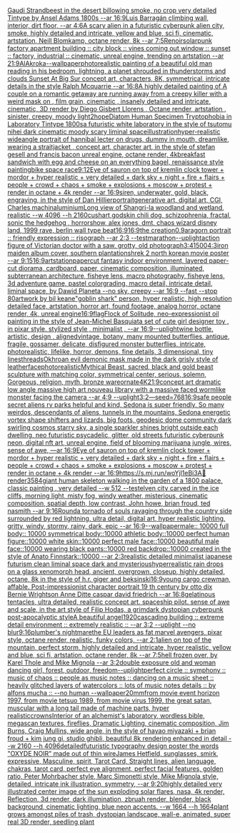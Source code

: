 [Gaudi Strandbeest in the desert billowing smoke,  no crop very detailed Tintype by Ansel Adams 1800s --ar 16:9](https://www.ebank.nz/aiartgenerator?category=Gaudi%2520Strandbeest%2520in%2520the%2520desert%2520billowing%2520smoke%2C%2520%2520no%2520crop%2520very%2520detailed%2520Tintype%2520by%2520Ansel%2520Adams%25201800s%2520--ar%252016%3A9)[Luis Barragán climbing wall, interior, dirt floor, --ar 4:6](https://www.ebank.nz/aiartgenerator?category=Luis%2520Barrag%C3%A1n%2520climbing%2520wall%2C%2520interior%2C%2520dirt%2520floor%2C%2520--ar%25204%3A6)[A scary alien in a futuristic cyberpunk alien city, smoke, highly detailed and intricate, yellow and blue, sci fi, cinematic, artstation, Neill Blomkamp, octane render, 8k --ar 7:5](https://www.ebank.nz/aiartgenerator?category=A%2520scary%2520alien%2520in%2520a%2520futuristic%2520cyberpunk%2520alien%2520city%2C%2520smoke%2C%2520highly%2520detailed%2520and%2520intricate%2C%2520yellow%2520and%2520blue%2C%2520sci%2520fi%2C%2520cinematic%2C%2520artstation%2C%2520Neill%2520Blomkamp%2C%2520octane%2520render%2C%25208k%2520--ar%25207%3A5)[Renoir](https://www.ebank.nz/aiartgenerator?category=Renoir)[solarpunk factory apartment building :: city block :: vines coming out window :: sunset :: factory, industrial  :: cinematic, unreal engine, trending on artstation --ar 21:9](https://www.ebank.nz/aiartgenerator?category=solarpunk%2520factory%2520apartment%2520building%2520%3A%3A%2520city%2520block%2520%3A%3A%2520vines%2520coming%2520out%2520window%2520%3A%3A%2520sunset%2520%3A%3A%2520factory%2C%2520industrial%2520%2520%3A%3A%2520cinematic%2C%2520unreal%2520engine%2C%2520trending%2520on%2520artstation%2520--ar%252021%3A9)[AlAkroka](https://www.ebank.nz/aiartgenerator?category=AlAkroka)[--wallpaper](https://www.ebank.nz/aiartgenerator?category=--wallpaper)[photorealistic painting of a beautiful old man reading in his bedroom,  lightning, a planet shrouded in thunderstorms and clouds Sunset At Big Sur concept art, characters, 8K, symmetrical, intricate details in the style  Ralph Mcquarrie --ar 16:8](https://www.ebank.nz/aiartgenerator?category=photorealistic%2520painting%2520of%2520a%2520beautiful%2520old%2520man%2520reading%2520in%2520his%2520bedroom%2C%2520%2520lightning%2C%2520a%2520planet%2520shrouded%2520in%2520thunderstorms%2520and%2520clouds%2520Sunset%2520At%2520Big%2520Sur%2520concept%2520art%2C%2520characters%2C%25208K%2C%2520symmetrical%2C%2520intricate%2520details%2520in%2520the%2520style%2520%2520Ralph%2520Mcquarrie%2520--ar%252016%3A8)[A highly detailed painting of A couple on a romantic getaway are running away from a creepy killer with a weird mask on  , film grain, cinematic , insanely detailed and intricate, cinematic, 3D render by Diego Gisbert Llorens , Octane render, artstation , sinister, creepy, moody light](https://www.ebank.nz/aiartgenerator?category=A%2520highly%2520detailed%2520painting%2520of%2520A%2520couple%2520on%2520a%2520romantic%2520getaway%2520are%2520running%2520away%2520from%2520a%2520creepy%2520killer%2520with%2520a%2520weird%2520mask%2520on%2520%2520%2C%2520film%2520grain%2C%2520cinematic%2520%2C%2520insanely%2520detailed%2520and%2520intricate%2C%2520cinematic%2C%25203D%2520render%2520by%2520Diego%2520Gisbert%2520Llorens%2520%2C%2520Octane%2520render%2C%2520artstation%2520%2C%2520sinister%2C%2520creepy%2C%2520moody%2520light)[2](https://www.ebank.nz/aiartgenerator?category=2)[hope](https://www.ebank.nz/aiartgenerator?category=hope)[Diatom Human Specimen Tryptophobia in Laboratory Tintype 1800s](https://www.ebank.nz/aiartgenerator?category=Diatom%2520Human%2520Specimen%2520Tryptophobia%2520in%2520Laboratory%2520Tintype%25201800s)[a futuristic white laboratory in the style of tsutomu nihei dark cinematic moody scary liminal space](https://www.ebank.nz/aiartgenerator?category=a%2520futuristic%2520white%2520laboratory%2520in%2520the%2520style%2520of%2520tsutomu%2520nihei%2520dark%2520cinematic%2520moody%2520scary%2520liminal%2520space)[illustration](https://www.ebank.nz/aiartgenerator?category=illustration)[hyper-realistic wideangle portrait of hannibal lecter on drugs, dummy in mouth, dreamlike, wearing a straitjacket ,  concept art, character art, in the style of stefan gesell and francis bacon unreal engine, octane render, 4k](https://www.ebank.nz/aiartgenerator?category=hyper-realistic%2520wideangle%2520portrait%2520of%2520hannibal%2520lecter%2520on%2520drugs%2C%2520dummy%2520in%2520mouth%2C%2520dreamlike%2C%2520wearing%2520a%2520straitjacket%2520%2C%2520%2520concept%2520art%2C%2520character%2520art%2C%2520in%2520the%2520style%2520of%2520stefan%2520gesell%2520and%2520francis%2520bacon%2520unreal%2520engine%2C%2520octane%2520render%2C%25204k)[breakfast sandwich with egg and cheese on an everything bagel, renaissance style painting](https://www.ebank.nz/aiartgenerator?category=breakfast%2520sandwich%2520with%2520egg%2520and%2520cheese%2520on%2520an%2520everything%2520bagel%2C%2520renaissance%2520style%2520painting)[bike space race](https://www.ebank.nz/aiartgenerator?category=bike%2520space%2520race)[9:12](https://www.ebank.nz/aiartgenerator?category=9%3A12)[Eye of sauron on top of kremlin clock tower + mordor + hyper realistic + very detailed + dark sky + night + fire + flairs + people + crowd + chaos + smoke + explosions + moscow + protest + render in octane + 4k render --ar 16:9](https://www.ebank.nz/aiartgenerator?category=Eye%2520of%2520sauron%2520on%2520top%2520of%2520kremlin%2520clock%2520tower%2520%2B%2520mordor%2520%2B%2520hyper%2520realistic%2520%2B%2520very%2520detailed%2520%2B%2520dark%2520sky%2520%2B%2520night%2520%2B%2520fire%2520%2B%2520flairs%2520%2B%2520people%2520%2B%2520crowd%2520%2B%2520chaos%2520%2B%2520smoke%2520%2B%2520explosions%2520%2B%2520moscow%2520%2B%2520protest%2520%2B%2520render%2520in%2520octane%2520%2B%25204k%2520render%2520--ar%252016%3A9)[siren, underwater, gold, black, engraving, in the style of Dan Hillier](https://www.ebank.nz/aiartgenerator?category=siren%2C%2520underwater%2C%2520gold%2C%2520black%2C%2520engraving%2C%2520in%2520the%2520style%2520of%2520Dan%2520Hillier)[portrait](https://www.ebank.nz/aiartgenerator?category=portrait)[generative art, digital art, CGI, Charles machin](https://www.ebank.nz/aiartgenerator?category=generative%2520art%2C%2520digital%2520art%2C%2520CGI%2C%2520Charles%2520machin)[aluminium](https://www.ebank.nz/aiartgenerator?category=aluminium)[Long view of Shangri-la woodland and wetland, realistic    --w 4096  --h 2160](https://www.ebank.nz/aiartgenerator?category=Long%2520view%2520of%2520Shangri-la%2520woodland%2520and%2520wetland%2C%2520realistic%2520%2520%2520%2520--w%25204096%2520%2520--h%25202160)[cushart,](https://www.ebank.nz/aiartgenerator?category=cushart%2C)[godskin chili dog, schizophrenia, fractal, sonic the hedgehog , horrorshow, alex jones, dmt, chaos wizard disney land, 1999 rave, berlin wall type beat](https://www.ebank.nz/aiartgenerator?category=godskin%2520chili%2520dog%2C%2520schizophrenia%2C%2520fractal%2C%2520sonic%2520the%2520hedgehog%2520%2C%2520horrorshow%2C%2520alex%2520jones%2C%2520dmt%2C%2520chaos%2520wizard%2520disney%2520land%2C%25201999%2520rave%2C%2520berlin%2520wall%2520type%2520beat)[16:9](https://www.ebank.nz/aiartgenerator?category=16%3A9)[16:9](https://www.ebank.nz/aiartgenerator?category=16%3A9)[the creation](https://www.ebank.nz/aiartgenerator?category=the%2520creation)[0.9](https://www.ebank.nz/aiartgenerator?category=0.9)[aragorn portrait :: friendly expression :: risograph --ar 2:3 --test](https://www.ebank.nz/aiartgenerator?category=aragorn%2520portrait%2520%3A%3A%2520friendly%2520expression%2520%3A%3A%2520risograph%2520--ar%25202%3A3%2520--test)[marathon](https://www.ebank.nz/aiartgenerator?category=marathon)[--uplight](https://www.ebank.nz/aiartgenerator?category=--uplight)[action figure of Victorian doctor with a saw, grotty, old photograph](https://www.ebank.nz/aiartgenerator?category=action%2520figure%2520of%2520Victorian%2520doctor%2520with%2520a%2520saw%2C%2520grotty%2C%2520old%2520photograph)[3:4](https://www.ebank.nz/aiartgenerator?category=3%3A4)[1500](https://www.ebank.nz/aiartgenerator?category=1500)[4:3](https://www.ebank.nz/aiartgenerator?category=4%3A3)[iron maiden album cover, southern plantation](https://www.ebank.nz/aiartgenerator?category=iron%2520maiden%2520album%2520cover%2C%2520southern%2520plantation)[shrek 2 north korean movie poster --ar 9:15](https://www.ebank.nz/aiartgenerator?category=shrek%25202%2520north%2520korean%2520movie%2520poster%2520--ar%25209%3A15)[16:9](https://www.ebank.nz/aiartgenerator?category=16%3A9)[artstation](https://www.ebank.nz/aiartgenerator?category=artstation)[papercut fantasy indoor environment, layered paper-cut diorama, cardboard, paper, cinematic composition, illuminated, subterranean architecture, fisheye lens, macro photography,  fisheye lens, 3d adventure game, pastel colorgrading, macro detail, intricate detail, liminal space, by Dawid Planeta --no sky, creepy --ar 16:9 --fast --stop 80](https://www.ebank.nz/aiartgenerator?category=papercut%2520fantasy%2520indoor%2520environment%2C%2520layered%2520paper-cut%2520diorama%2C%2520cardboard%2C%2520paper%2C%2520cinematic%2520composition%2C%2520illuminated%2C%2520subterranean%2520architecture%2C%2520fisheye%2520lens%2C%2520macro%2520photography%2C%2520%2520fisheye%2520lens%2C%25203d%2520adventure%2520game%2C%2520pastel%2520colorgrading%2C%2520macro%2520detail%2C%2520intricate%2520detail%2C%2520liminal%2520space%2C%2520by%2520Dawid%2520Planeta%2520--no%2520sky%2C%2520creepy%2520--ar%252016%3A9%2520--fast%2520--stop%252080)[artwork by bil keane](https://www.ebank.nz/aiartgenerator?category=artwork%2520by%2520bil%2520keane)["goblin shark" person, hyper realistic, high resolution detailed face, artstation, horror art, found footage, analog horror, octane render, 4k, unreal engine](https://www.ebank.nz/aiartgenerator?category=%22goblin%2520shark%22%2520person%2C%2520hyper%2520realistic%2C%2520high%2520resolution%2520detailed%2520face%2C%2520artstation%2C%2520horror%2520art%2C%2520found%2520footage%2C%2520analog%2520horror%2C%2520octane%2520render%2C%25204k%2C%2520unreal%2520engine)[16:9](https://www.ebank.nz/aiartgenerator?category=16%3A9)[flag](https://www.ebank.nz/aiartgenerator?category=flag)[Flock of Solitude, neo-expressionist oil painting in the style of Jean-Michel Basquiat](https://www.ebank.nz/aiartgenerator?category=Flock%2520of%2520Solitude%2C%2520neo-expressionist%2520oil%2520painting%2520in%2520the%2520style%2520of%2520Jean-Michel%2520Basquiat)[a set of cute girl designer toy , in pixar style, stylized style , minimalist , --ar 16:9](https://www.ebank.nz/aiartgenerator?category=a%2520set%2520of%2520cute%2520girl%2520designer%2520toy%2520%2C%2520in%2520pixar%2520style%2C%2520stylized%2520style%2520%2C%2520minimalist%2520%2C%2520--ar%252016%3A9)[--uplight](https://www.ebank.nz/aiartgenerator?category=--uplight)[wine bottle, artistic, design , aligned](https://www.ebank.nz/aiartgenerator?category=wine%2520bottle%2C%2520artistic%2C%2520design%2520%2C%2520aligned)[vintage, botany, many mounted butterflies, antique, fragile, gossamer, delicate, disfigured monster butterflies,  intricate, photorealistic, lifelike, horror, demons, fine details, 3 dimensional, tiny lines](https://www.ebank.nz/aiartgenerator?category=vintage%2C%2520botany%2C%2520many%2520mounted%2520butterflies%2C%2520antique%2C%2520fragile%2C%2520gossamer%2C%2520delicate%2C%2520disfigured%2520monster%2520butterflies%2C%2520%2520intricate%2C%2520photorealistic%2C%2520lifelike%2C%2520horror%2C%2520demons%2C%2520fine%2520details%2C%25203%2520dimensional%2C%2520tiny%2520lines)[threads](https://www.ebank.nz/aiartgenerator?category=threads)[Okhro](https://www.ebank.nz/aiartgenerator?category=Okhro)[an evil demonic mask made in the dark grisly style of leatherface](https://www.ebank.nz/aiartgenerator?category=an%2520evil%2520demonic%2520mask%2520made%2520in%2520the%2520dark%2520grisly%2520style%2520of%2520leatherface)[photorealistic](https://www.ebank.nz/aiartgenerator?category=photorealistic)[Mythical Beast, sacred, black and gold beast sculpture with matching color, symmetrical center, serious, solemn, Gorgeous, religion, myth, bronze ware](https://www.ebank.nz/aiartgenerator?category=Mythical%2520Beast%2C%2520sacred%2C%2520black%2520and%2520gold%2520beast%2520sculpture%2520with%2520matching%2520color%2C%2520symmetrical%2520center%2C%2520serious%2C%2520solemn%2C%2520Gorgeous%2C%2520religion%2C%2520myth%2C%2520bronze%2520ware)[ornate](https://www.ebank.nz/aiartgenerator?category=ornate)[4K](https://www.ebank.nz/aiartgenerator?category=4K)[21:9](https://www.ebank.nz/aiartgenerator?category=21%3A9)[concept art dramatic low angle massive high art nouveau library with a massive faced wormlike monster facing the camera --ar 4:9 --uplight](https://www.ebank.nz/aiartgenerator?category=concept%2520art%2520dramatic%2520low%2520angle%2520massive%2520high%2520art%2520nouveau%2520library%2520with%2520a%2520massive%2520faced%2520wormlike%2520monster%2520facing%2520the%2520camera%2520--ar%25204%3A9%2520--uplight)[3:2](https://www.ebank.nz/aiartgenerator?category=3%3A2)[—seed=768](https://www.ebank.nz/aiartgenerator?category=%E2%80%94seed%3D768)[16:9](https://www.ebank.nz/aiartgenerator?category=16%3A9)[safe people secret aliens rv parks helpful and kind, Sedona is super friendly, So many weirdos, descendants of aliens,  tunnels in the mountains, Sedona energetic vortex shape shifters and lizards, big foots,   geodesic dome community dark swirling cosmos starry sky, a single sparkler shines bright outside each dwelling, neo futuristic psycadelic, glitter, old streets futuristic cyberpunk neon, digital nft art, unreal engine, field of blooming marijuana jungle, wires, sense of awe, —ar 16:9](https://www.ebank.nz/aiartgenerator?category=safe%2520people%2520secret%2520aliens%2520rv%2520parks%2520helpful%2520and%2520kind%2C%2520Sedona%2520is%2520super%2520friendly%2C%2520So%2520many%2520weirdos%2C%2520descendants%2520of%2520aliens%2C%2520%2520tunnels%2520in%2520the%2520mountains%2C%2520Sedona%2520energetic%2520vortex%2520shape%2520shifters%2520and%2520lizards%2C%2520big%2520foots%2C%2520%2520%2520geodesic%2520dome%2520community%2520dark%2520swirling%2520cosmos%2520starry%2520sky%2C%2520a%2520single%2520sparkler%2520shines%2520bright%2520outside%2520each%2520dwelling%2C%2520neo%2520futuristic%2520psycadelic%2C%2520glitter%2C%2520old%2520streets%2520futuristic%2520cyberpunk%2520neon%2C%2520digital%2520nft%2520art%2C%2520unreal%2520engine%2C%2520field%2520of%2520blooming%2520marijuana%2520jungle%2C%2520wires%2C%2520sense%2520of%2520awe%2C%2520%E2%80%94ar%252016%3A9)[Eye of sauron on top of kremlin clock tower + mordor + hyper realistic + very detailed + dark sky + night + fire + flairs + people + crowd + chaos + smoke + explosions + moscow + protest + render in octane + 4k render --ar 16:9](https://www.ebank.nz/aiartgenerator?category=Eye%2520of%2520sauron%2520on%2520top%2520of%2520kremlin%2520clock%2520tower%2520%2B%2520mordor%2520%2B%2520hyper%2520realistic%2520%2B%2520very%2520detailed%2520%2B%2520dark%2520sky%2520%2B%2520night%2520%2B%2520fire%2520%2B%2520flairs%2520%2B%2520people%2520%2B%2520crowd%2520%2B%2520chaos%2520%2B%2520smoke%2520%2B%2520explosions%2520%2B%2520moscow%2520%2B%2520protest%2520%2B%2520render%2520in%2520octane%2520%2B%25204k%2520render%2520--ar%252016%3A9)[<https://s.mj.run/woYjl1eBi3A>](https://www.ebank.nz/aiartgenerator?category=%3Chttps%3A//s.mj.run/woYjl1eBi3A%3E)[🥶](https://www.ebank.nz/aiartgenerator?category=%F0%9F%A5%B6)[render](https://www.ebank.nz/aiartgenerator?category=render)[3584](https://www.ebank.nz/aiartgenerator?category=3584)[giant human skeleton walking  in the garden of a 1800 palace, classic painting , very detailed --w 512 --test](https://www.ebank.nz/aiartgenerator?category=giant%2520human%2520skeleton%2520walking%2520%2520in%2520the%2520garden%2520of%2520a%25201800%2520palace%2C%2520classic%2520painting%2520%2C%2520very%2520detailed%2520--w%2520512%2520--test)[elven city carved in the ice cliffs, morning light, misty fog, windy weather, misterious, cinematic composition, spatial depth, low contrast, John howe, brian froud, ted nasmith --ar 9:16](https://www.ebank.nz/aiartgenerator?category=elven%2520city%2520carved%2520in%2520the%2520ice%2520cliffs%2C%2520morning%2520light%2C%2520misty%2520fog%2C%2520windy%2520weather%2C%2520misterious%2C%2520cinematic%2520composition%2C%2520spatial%2520depth%2C%2520low%2520contrast%2C%2520John%2520howe%2C%2520brian%2520froud%2C%2520ted%2520nasmith%2520--ar%25209%3A16)[Round](https://www.ebank.nz/aiartgenerator?category=Round)[a tornado of souls ravaging through the country side surrounded by red lightning, ultra detail, digital art, hyper realistic lighting, gritty, windy, stormy, rainy, dark, epic --ar 16:9](https://www.ebank.nz/aiartgenerator?category=a%2520tornado%2520of%2520souls%2520ravaging%2520through%2520the%2520country%2520side%2520surrounded%2520by%2520red%2520lightning%2C%2520ultra%2520detail%2C%2520digital%2520art%2C%2520hyper%2520realistic%2520lighting%2C%2520gritty%2C%2520windy%2C%2520stormy%2C%2520rainy%2C%2520dark%2C%2520epic%2520--ar%252016%3A9)[--wallpaper](https://www.ebank.nz/aiartgenerator?category=--wallpaper)[male:: 10000 full body:: 10000 symmetrical body::10000 athletic body::10000 perfect human figure::10000 white skin::10000 perfect male face::10000 beautiful male face::10000 wearing black pants::10000 red backdrop::10000 created in the style of Anato Finnstark::10000 --ar 2:3](https://www.ebank.nz/aiartgenerator?category=male%3A%3A%252010000%2520full%2520body%3A%3A%252010000%2520symmetrical%2520body%3A%3A10000%2520athletic%2520body%3A%3A10000%2520perfect%2520human%2520figure%3A%3A10000%2520white%2520skin%3A%3A10000%2520perfect%2520male%2520face%3A%3A10000%2520beautiful%2520male%2520face%3A%3A10000%2520wearing%2520black%2520pants%3A%3A10000%2520red%2520backdrop%3A%3A10000%2520created%2520in%2520the%2520style%2520of%2520Anato%2520Finnstark%3A%3A10000%2520--ar%25202%3A3)[realistic detailed minimalist japanese futurism clean liminal space dark and mysterious](https://www.ebank.nz/aiartgenerator?category=realistic%2520detailed%2520minimalist%2520japanese%2520futurism%2520clean%2520liminal%2520space%2520dark%2520and%2520mysterious)[hyperrealistic rain drops on a glass xenomorph head, ancient, overgrown, closeup, highly detailed, octane, 8k in the style of h.r. giger and beksinski](https://www.ebank.nz/aiartgenerator?category=hyperrealistic%2520rain%2520drops%2520on%2520a%2520glass%2520xenomorph%2520head%2C%2520ancient%2C%2520overgrown%2C%2520closeup%2C%2520highly%2520detailed%2C%2520octane%2C%25208k%2520in%2520the%2520style%2520of%2520h.r.%2520giger%2520and%2520beksinski)[16:9](https://www.ebank.nz/aiartgenerator?category=16%3A9)[young cargo crewman, affable. Post-impressionist character portrait 19 th century by otto dix Bernie Wrightson Anne Ditte caspar david friedrich --ar 16:8](https://www.ebank.nz/aiartgenerator?category=young%2520cargo%2520crewman%2C%2520affable.%2520Post-impressionist%2520character%2520portrait%252019%2520th%2520century%2520by%2520otto%2520dix%2520Bernie%2520Wrightson%2520Anne%2520Ditte%2520caspar%2520david%2520friedrich%2520--ar%252016%3A8)[gelatinous tentacles, ultra detailed, realistic concept art. spaceship pilot. sense of awe and scale, in the art style of Filip Hodas, a grimdark dystopian cyberpunk post-apocalyptic style](https://www.ebank.nz/aiartgenerator?category=gelatinous%2520tentacles%2C%2520ultra%2520detailed%2C%2520realistic%2520concept%2520art.%2520spaceship%2520pilot.%2520sense%2520of%2520awe%2520and%2520scale%2C%2520in%2520the%2520art%2520style%2520of%2520Filip%2520Hodas%2C%2520a%2520grimdark%2520dystopian%2520cyberpunk%2520post-apocalyptic%2520style)[A beautiful angel](https://www.ebank.nz/aiartgenerator?category=A%2520beautiful%2520angel)[1920](https://www.ebank.nz/aiartgenerator?category=1920)[cascading building :: extreme detail environment :: extremely realistic :: --ar 3:2 --uplight --no blur](https://www.ebank.nz/aiartgenerator?category=cascading%2520building%2520%3A%3A%2520extreme%2520detail%2520environment%2520%3A%3A%2520extremely%2520realistic%2520%3A%3A%2520--ar%25203%3A2%2520--uplight%2520--no%2520blur)[9:16](https://www.ebank.nz/aiartgenerator?category=9%3A16)[plumber's nightmare](https://www.ebank.nz/aiartgenerator?category=plumber%27s%2520nightmare)[the EU leaders as fat marvel avengers, pixar style, octane render, realistic, funky colors, --ar 2:1](https://www.ebank.nz/aiartgenerator?category=the%2520EU%2520leaders%2520as%2520fat%2520marvel%2520avengers%2C%2520pixar%2520style%2C%2520octane%2520render%2C%2520realistic%2C%2520funky%2520colors%2C%2520--ar%25202%3A1)[alien on top of the mountain, perfect storm, highly detailed and intricate, hyper realistic, yellow and blue, sci fi, artstation, octane render, 8k --ar 7:5](https://www.ebank.nz/aiartgenerator?category=alien%2520on%2520top%2520of%2520the%2520mountain%2C%2520perfect%2520storm%2C%2520highly%2520detailed%2520and%2520intricate%2C%2520hyper%2520realistic%2C%2520yellow%2520and%2520blue%2C%2520sci%2520fi%2C%2520artstation%2C%2520octane%2520render%2C%25208k%2520--ar%25207%3A5)[hell frozen over, by Karel Thole and Mike Mignola --ar 3:2](https://www.ebank.nz/aiartgenerator?category=hell%2520frozen%2520over%2C%2520by%2520Karel%2520Thole%2520and%2520Mike%2520Mignola%2520--ar%25203%3A2)[double exposure old and woman dancing girl, forest, outdoor, freedom](https://www.ebank.nz/aiartgenerator?category=double%2520exposure%2520old%2520and%2520woman%2520dancing%2520girl%2C%2520forest%2C%2520outdoor%2C%2520freedom)[--uplight](https://www.ebank.nz/aiartgenerator?category=--uplight)[perfect circle :: symphony :: music of chaos :: people as music notes :: dancing on a music sheet :: heavily glitched layers of watercolors :: lots of music notes details :: by alfons mucha :: --no human --wallpaper](https://www.ebank.nz/aiartgenerator?category=perfect%2520circle%2520%3A%3A%2520symphony%2520%3A%3A%2520music%2520of%2520chaos%2520%3A%3A%2520people%2520as%2520music%2520notes%2520%3A%3A%2520dancing%2520on%2520a%2520music%2520sheet%2520%3A%3A%2520heavily%2520glitched%2520layers%2520of%2520watercolors%2520%3A%3A%2520lots%2520of%2520music%2520notes%2520details%2520%3A%3A%2520by%2520alfons%2520mucha%2520%3A%3A%2520--no%2520human%2520--wallpaper)[20mm](https://www.ebank.nz/aiartgenerator?category=20mm)[from movie event horizon 1997, from movie tetsuo 1989, from movie virus 1999, the great satan, muscular with a long tail made of machine parts, hyper realistic](https://www.ebank.nz/aiartgenerator?category=from%2520movie%2520event%2520horizon%25201997%2C%2520from%2520movie%2520tetsuo%25201989%2C%2520from%2520movie%2520virus%25201999%2C%2520the%2520great%2520satan%2C%2520muscular%2520with%2520a%2520long%2520tail%2520made%2520of%2520machine%2520parts%2C%2520hyper%2520realistic)[crowns](https://www.ebank.nz/aiartgenerator?category=crowns)[Interior of an alchemist's laboratory, wordless bible, megascan textures, fireflies, Dramatic Lighting, cinematic composition, Jim Burns, Craig Mullins, wide angle, in the style of hayao miyazaki + brian froud + kim jung gi, studio ghibli, beautiful 8k rendering enhanced in detail --w 2160  --h 4096](https://www.ebank.nz/aiartgenerator?category=Interior%2520of%2520an%2520alchemist%27s%2520laboratory%2C%2520wordless%2520bible%2C%2520megascan%2520textures%2C%2520fireflies%2C%2520Dramatic%2520Lighting%2C%2520cinematic%2520composition%2C%2520Jim%2520Burns%2C%2520Craig%2520Mullins%2C%2520wide%2520angle%2C%2520in%2520the%2520style%2520of%2520hayao%2520miyazaki%2520%2B%2520brian%2520froud%2520%2B%2520kim%2520jung%2520gi%2C%2520studio%2520ghibli%2C%2520beautiful%25208k%2520rendering%2520enhanced%2520in%2520detail%2520--w%25202160%2520%2520--h%25204096)[detailed](https://www.ebank.nz/aiartgenerator?category=detailed)[futuristic  typography design poster the words "OXYDE NOIR" made out of thin wire](https://www.ebank.nz/aiartgenerator?category=futuristic%2520%2520typography%2520design%2520poster%2520the%2520words%2520%22OXYDE%2520NOIR%22%2520made%2520out%2520of%2520thin%2520wire)[James Hetfield, sunglasses, smirk, expressive, Masculine, spirit, Tarot Card, Straight lines, alien language, chakras, tarot card, perfect eye alignment, perfect facial features, golden ratio, Peter Mohrbacher style, Marc Simonetti style, Mike Mignola style, detailed, intricate ink illustration, symmetry, --ar 9:20](https://www.ebank.nz/aiartgenerator?category=James%2520Hetfield%2C%2520sunglasses%2C%2520smirk%2C%2520expressive%2C%2520Masculine%2C%2520spirit%2C%2520Tarot%2520Card%2C%2520Straight%2520lines%2C%2520alien%2520language%2C%2520chakras%2C%2520tarot%2520card%2C%2520perfect%2520eye%2520alignment%2C%2520perfect%2520facial%2520features%2C%2520golden%2520ratio%2C%2520Peter%2520Mohrbacher%2520style%2C%2520Marc%2520Simonetti%2520style%2C%2520Mike%2520Mignola%2520style%2C%2520detailed%2C%2520intricate%2520ink%2520illustration%2C%2520symmetry%2C%2520--ar%25209%3A20)[highly detailed very illustrated center image of the sun exploding solar flares, nasa, 4k render, Reflection, 3d render, dark illumination, zbruah render, blender, black background, cinematic lighting, blue neon accents.  --w 1664 --h 1664](https://www.ebank.nz/aiartgenerator?category=highly%2520detailed%2520very%2520illustrated%2520center%2520image%2520of%2520the%2520sun%2520exploding%2520solar%2520flares%2C%2520nasa%2C%25204k%2520render%2C%2520Reflection%2C%25203d%2520render%2C%2520dark%2520illumination%2C%2520zbruah%2520render%2C%2520blender%2C%2520black%2520background%2C%2520cinematic%2520lighting%2C%2520blue%2520neon%2520accents.%2520%2520--w%25201664%2520--h%25201664)[plant grows amongst piles of trash, dystopian landscape, wall-e, animated, super real 3D render, seedling plant](https://www.ebank.nz/aiartgenerator?category=plant%2520grows%2520amongst%2520piles%2520of%2520trash%2C%2520dystopian%2520landscape%2C%2520wall-e%2C%2520animated%2C%2520super%2520real%25203D%2520render%2C%2520seedling%2520plant)